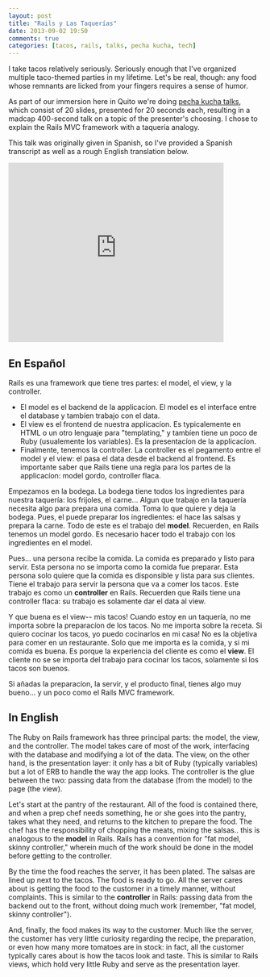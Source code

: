 ```yaml
---
layout: post
title: "Rails y Las Taquerías"
date: 2013-09-02 19:50
comments: true
categories: [tacos, rails, talks, pecha kucha, tech]
---
```

I take tacos relatively seriously. Seriously enough that I've organized multiple taco-themed parties in my lifetime.
Let's be real, though: any food whose remnants are licked from your fingers requires a
sense of humor.

As part of our immersion here in Quito we're doing [pecha kucha talks](www.pechakucha.org), which consist of 20 slides, presented for 20 seconds each,
resulting in a madcap 400-second talk on a topic of the presenter's choosing. I
chose to explain the Rails MVC framework with a taquería analogy.

This talk was originally given in Spanish, so I've provided a Spanish
transcript as well as a rough English translation below.

<!--more-->

<iframe src="http://www.slideshare.net/slideshow/embed_code/25738957"
width="427" height="356" frameborder="0" marginwidth="0"
marginheight="0" scrolling="no" class="slideshare" allowfullscreen
webkitallowfullscreen mozallowfullscreen> </iframe> 

<h2>En Español</h2>
Rails es una framework que tiene tres partes: el model, el view, y la
controller.
<ul>
<li> El model es el backend de la applicacíon. El model es el interface
  entre el database y tambíen trabajo con el data.</li>
<li> El view es el frontend de nuestra applicacíon. Es typicalemente en
  HTML o un otro lenguaje para "templating," y tambíen tiene un poco de
 Ruby (usualemente los variables). Es la presentacíon de la
applicacíon.</li>
<li> Finalmente, tenemos la controller. La controller es el pegamento entre
  el model y el view: el pasa el data desde el backend al frontend. Es
importante saber que Rails tiene una regla para los partes de la
applicacíon: model gordo, controller flaca.</li>
</ul>

Empezamos en la bodega. La bodega tiene todos los ingredientes para
nuestra taquería: los frijoles, el carne... Algun que trabajo en la
taquería necesita algo para prepara una comida. Toma lo que quiere y
deja la bodega. Pues, el puede preparar los ingredientes: el hace las
salsas y prepara la carne. Todo de este es el trabajo del **model**.
Recuerden, en Rails tenemos un model gordo. Es necesario hacer todo el
trabajo con los ingredientes en el model. 

Pues... una persona recibe la comida. La comida es preparado y listo
para servir. Esta persona no se importa como la comida fue preparar.
Esta persona solo quiere que la comida es disponsible y lista para sus
clientes. Tiene el trabajo para servir la persona que va a comer los
tacos. Este trabajo es como un **controller** en Rails. Recuerden que
Rails tiene una controller flaca: su trabajo es solamente dar el data al
view. 

Y que buena es el view-- mis tacos! Cuando estoy en un taquería, no me
importa sobre la preparacíon de los tacos. No me importa sobre la
receta. Si quiero cocinar los tacos, yo puedo cocinarlos en mi casa! No
es la objetiva para comer en un restaurante. Solo que me importa es la
comida, y si mi comida es buena. Es porque la experiencia del cliente es
como el **view**. El cliente no se se importa del trabajo para cocinar los
tacos, solamente si los tacos son buenos.

Si añadas la preparacíon, la servir, y el producto final, tienes algo
muy bueno... y un poco como el Rails MVC framework.

<h2>In English</h2>
The Ruby on Rails framework has three principal parts: the model, the
view, and the controller. The model takes care of most of the work,
interfacing with the database and modifying a lot of the data. The view,
on the other hand, is the presentation layer: it only has a bit of Ruby
(typically variables) but a lot of ERB to handle the way the app looks.
The controller is the glue between the two: passing data from the
database (from the model) to the page (the view).

Let's start at the pantry of the restaurant. All of the food is
contained there, and when a prep chef needs something, he or she goes
into the pantry, takes what they need, and returns to the kitchen to
prepare the food. The chef has the responsibility of chopping the meats,
mixing the salsas.. this is analogous to the **model** in Rails. Rails has
a convention for "fat model, skinny controller," wherein much of the
work should be done in the model before getting to the controller.

By the time the food reaches the server, it has been plated. The salsas
are lined up next to the tacos. The food is ready to go. All the server
cares about is getting the food to the customer in a timely manner,
without complaints. This is similar to the **controller** in Rails:
passing data from the backend out to the front, without doing much work
(remember, "fat model, skinny controller").

And, finally, the food makes its way to the customer. Much like the
server, the customer has very little curiosity regarding the recipe, the
preparation, or even how many more tomatoes are in stock: in fact, all
the customer typically cares about is how the tacos look and taste. This
is similar to Rails views, which hold very little Ruby and serve as the
presentation layer.
